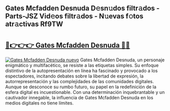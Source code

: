 ## Gates Mcfadden Desnuda D𝚎sn𝚞dos filtr𝚊dos - Parts-JSZ Vid𝚎os filtr𝚊dos - N𝚞evas f𝚘tos atr𝚊ctivas Rf9TW

# <h2><a href="http://mbc7bwr.tromn.icu/?c=Gates+Mcfadden+Desnuda">🔗👉👉👉 Gates Mcfadden Desnuda 🔗🔗</a></h2>

[![Gates Mcfadden Desnuda nuevo](https://i.imgur.com/pEAQMta.gif)](http://mbc7bwr.tromn.icu/?c=Gates+Mcfadden+Desnuda)
Gates Mcfadden Desnuda, un personaje enigmático y multifacético, se resiste a las etiquetas simples. Su enfoque distintivo de la autopresentación en línea ha fascinado y provocado a los espectadores, incitando debates sobre la libertad de expresión, la autorrepresentación y las complejidades de las comunidades digitales. Aunque se desconoce su rumbo futuro, su papel en la redefinición de la esfera digital es incuestionable. Con una determinación inquebrantable y un cautivador innegable, la influencia de Gates Mcfadden Desnuda en los medios digitales no tiene límites.
